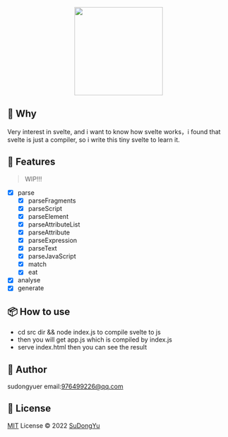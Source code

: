 
<p align="center">
<a href="https://github.com/sudongyuer/tiny-svelte"><img src="https://cdn.staticaly.com/gh/sudongyuer/image-bed@master/20220920/TinySvelte.2dh0leenevy8.png" width='200'/></a>
</p>

## 👀 Why
Very interest in svelte, and i want to know how svelte works，i found that svelte is just a compiler, so i write this tiny svelte to learn it.

## 🌈 Features
> WIP!!!
- [x] parse
  - [x] parseFragments
  - [x] parseScript
  - [x] parseElement
  - [x] parseAttributeList
  - [x] parseAttribute
  - [x] parseExpression
  - [x] parseText
  - [x] parseJavaScript
  - [x] match
  - [x] eat
- [x] analyse
- [x] generate

## 📦 How to use

- cd src dir && node index.js to compile svelte to js
- then you will get app.js which is compiled by index.js
- serve index.html then you can see the result



## 👦 Author

sudongyuer email:976499226@qq.com

## 📄 License

[MIT](./LICENSE) License © 2022 [SuDongYu](https://github.com/sudongyuer)
